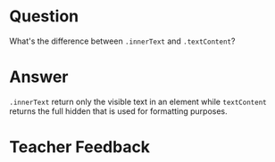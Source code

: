 # Question
What's the difference between `.innerText` and `.textContent`?

# Answer
`.innerText` return only the visible text in an element while `textContent` returns the full hidden that is used for formatting purposes.

# Teacher Feedback